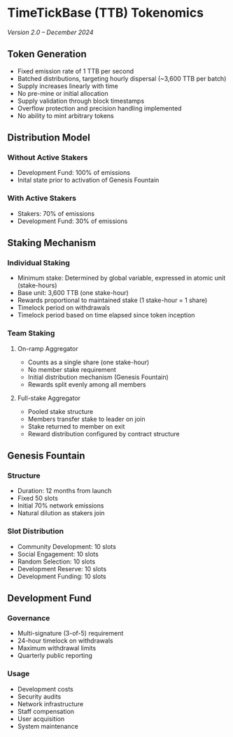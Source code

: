 # TimeTickBase (TTB) Tokenomics
*Version 2.0 – December 2024*

## Token Generation
- Fixed emission rate of 1 TTB per second
- Batched distributions, targeting hourly dispersal (~3,600 TTB per batch)
- Supply increases linearly with time
- No pre-mine or initial allocation
- Supply validation through block timestamps
- Overflow protection and precision handling implemented
- No ability to mint arbitrary tokens

## Distribution Model

### Without Active Stakers
- Development Fund: 100% of emissions
- Inital state prior to activation of Genesis Fountain

### With Active Stakers
- Stakers: 70% of emissions
- Development Fund: 30% of emissions

## Staking Mechanism

### Individual Staking
- Minimum stake: Determined by global variable, expressed in atomic unit (stake-hours)
- Base unit: 3,600 TTB (one stake-hour)
- Rewards proportional to maintained stake (1 stake-hour = 1 share)
- Timelock period on withdrawals
- Timelock period based on time elapsed since token inception

### Team Staking
1. On-ramp Aggregator
   - Counts as a single share (one stake-hour)
   - No member stake requirement
   - Initial distribution mechanism (Genesis Fountain)
   - Rewards split evenly among all members

2. Full-stake Aggregator
   - Pooled stake structure
   - Members transfer stake to leader on join
   - Stake returned to member on exit
   - Reward distribution configured by contract structure

## Genesis Fountain

### Structure
- Duration: 12 months from launch
- Fixed 50 slots
- Initial 70% network emissions
- Natural dilution as stakers join

### Slot Distribution
- Community Development: 10 slots
- Social Engagement: 10 slots
- Random Selection: 10 slots
- Development Reserve: 10 slots
- Development Funding: 10 slots

## Development Fund

### Governance
- Multi-signature (3-of-5) requirement
- 24-hour timelock on withdrawals
- Maximum withdrawal limits
- Quarterly public reporting

### Usage
- Development costs
- Security audits
- Network infrastructure
- Staff compensation
- User acquisition
- System maintenance